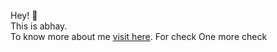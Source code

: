 Hey! 👋 <br>
This is abhay. <br>
To know more about me <a href = "https://github.com/ABHAY0O7">visit here</a>.
For check
One more check